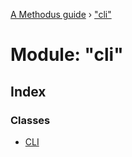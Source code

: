 [A Methodus guide](../README.md) › ["cli"](_cli_.md)

# Module: "cli"

## Index

### Classes

* [CLI](../classes/_cli_.cli.md)
